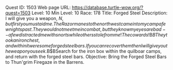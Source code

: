 Quest ID: 1503
Web page URL: https://database.turtle-wow.org/?quest=1503
Level: 10
Min Level: 10
Race: 178
Title: Forged Steel
Description: I will give you a weapon, $N, but first you must aid me.The Razormanes to the northwest came into my camp a few nights past.They would not meet me in combat, but they know my eyes are bad--a few distracted me with snorts while others stole from me!The cowards!$B$BThey took an iron chest, and within it were some forged steel bars.If you can recover them then I will give you the weapon you seek.$B$BSearch for the iron box within the quilboar camps, and return with the forged steel bars.
Objective: Bring the Forged Steel Bars to Thun'grim Firegaze in the Barrens.
